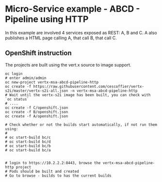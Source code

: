 # Micro-Service example - ABCD - Pipeline using HTTP
 
 
In this example are involved 4 services exposed as REST: A, B and C.
A also publishes a HTML page calling A, that call B, that call C.
 
## OpenShift instruction
 
The projects are built using the vert.x source to image support.
 
```
oc login
# enter admin/admin
oc new-project vertx-msa-abcd-pipeline-http
oc create -f https://raw.githubusercontent.com/cescoffier/vertx-s2i/master/vertx-s2i-all.json -n vertx-msa-abcd-pipeline-http
# Wait until the vertx-s2i image has been built, you can check with `oc status`
# ....
oc create -f C/openshift.json
oc create -f B/openshift.json
oc create -f A/openshift.json

# Check whether or not the builds start automatically, if not run them using:
#
# oc start-build bc/c
# oc start-build bc/d
# oc start-build bc/b
# oc start-build bc/a


# login to https://10.2.2.2:8443, browse the vertx-msa-abcd-pipeline-http project
# Pods should be built and created
# Go to browse - builds to has the current builds
```


